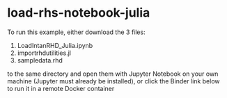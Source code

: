 # load-rhs-notebook-julia

To run this example, either download the 3 files:
1. LoadIntanRHD_Julia.ipynb
2. importrhdutilities.jl
3. sampledata.rhd


to the same directory and open them with Jupyter Notebook on your own machine (Jupyter must already be installed), or click the Binder link below to run it in a remote Docker container 


